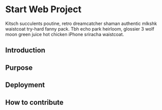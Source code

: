 # Start Web Project

Kitsch succulents poutine, retro dreamcatcher shaman authentic mlkshk waistcoat try-hard fanny pack. Tbh echo park heirloom, glossier 3 wolf moon green juice hot chicken iPhone sriracha waistcoat.

## Introduction

## Purpose

## Deployment 

## How to contribute